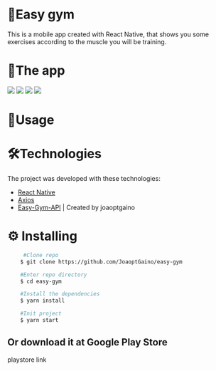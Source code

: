 # 💪Easy gym
This is a mobile app created with React Native, that shows you some exercises according to the muscle you will be training.

# 📸The app
<img src=“https://ibb.co/Q6QkyFw”>
<img src=“https://ibb.co/CWkM5FG”>
<img src=“https://ibb.co/kSJRyGV”>
<img src=“https://ibb.co/q9kz9Y8”>

# 📱Usage

# 🛠Technologies
The project was developed with these technologies:

- [React Native](reactnative.dev/)
- [Axios](https://github.com/axios/axios)
- [Easy-Gym-API](https://easy-gym-api.herokuapp.com/api/exercises) | Created by joaoptgaino


# ⚙ Installing

```bash
     #Clone repo
    $ git clone https://github.com/JoaoptGaino/easy-gym

    #Enter repo directory
    $ cd easy-gym

    #Install the dependencies
    $ yarn install

    #Init project
    $ yarn start

```
## Or download it at Google Play Store
<p>playstore link</p>
